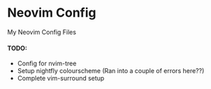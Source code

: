 # Neovim Config

My Neovim Config Files

#### TODO:
- Config for nvim-tree
- Setup nightfly colourscheme (Ran into a couple of errors here??)
- Complete vim-surround setup
